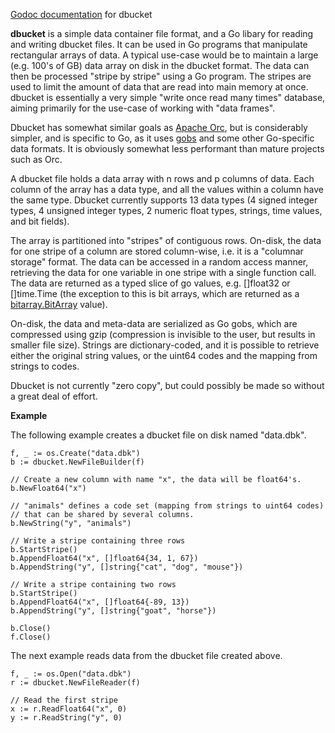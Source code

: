 [Godoc documentation](https://godoc.org/github.com/kshedden/dbucket) for dbucket

__dbucket__ is a simple data container file format, and a Go libary
for reading and writing dbucket files.  It can be used in Go programs
that manipulate rectangular arrays of data.  A typical use-case would
be to maintain a large (e.g. 100's of GB) data array on disk in the dbucket
format.  The data can then be processed "stripe by stripe" using a Go
program.  The stripes are used to limit the amount of data that are read
into main memory at once.  dbucket is essentially a very simple "write once
read many times" database, aiming primarily for the use-case of working with
"data frames".

Dbucket has somewhat similar goals as [Apache
Orc](https://orc.apache.org/), but is considerably simpler, and is
specific to Go, as it uses
[gobs](https://blog.golang.org/gobs-of-data) and some other
Go-specific data formats.  It is obviously somewhat less performant
than mature projects such as Orc.

A dbucket file holds a data array with n rows and p columns of data.
Each column of the array has a data type, and all the values within a
column have the same type.  Dbucket currently supports 13 data types
(4 signed integer types, 4 unsigned integer types, 2 numeric float
types, strings, time values, and bit fields).

The array is partitioned into "stripes" of contiguous rows.  On-disk,
the data for one stripe of a column are stored column-wise, i.e. it is
a "columnar storage" format.  The data can be accessed in a random
access manner, retrieving the data for one variable in one stripe with
a single function call.  The data are returned as a typed slice of
go values, e.g. []float32 or []time.Time (the exception to this is
bit arrays, which are returned as a [bitarray.BitArray](https://godoc.org/github.com/Workiva/go-datastructures/bitarray)
value).

On-disk, the data and meta-data are serialized as Go gobs,
which are compressed using gzip (compression is invisible to the user, but
results in smaller file size).  Strings are dictionary-coded, and it
is possible to retrieve either the original string values, or the
uint64 codes and the mapping from strings to codes.

Dbucket is not currently "zero copy", but could possibly be made so without
a great deal of effort.

__Example__

The following example creates a dbucket file on disk named "data.dbk".

```
f, _ := os.Create("data.dbk")
b := dbucket.NewFileBuilder(f)

// Create a new column with name "x", the data will be float64's.
b.NewFloat64("x")

// "animals" defines a code set (mapping from strings to uint64 codes)
// that can be shared by several columns.
b.NewString("y", "animals")

// Write a stripe containing three rows
b.StartStripe()
b.AppendFloat64("x", []float64{34, 1, 67})
b.AppendString("y", []string{"cat", "dog", "mouse"})

// Write a stripe containing two rows
b.StartStripe()
b.AppendFloat64("x", []float64{-89, 13})
b.AppendString("y", []string{"goat", "horse"})

b.Close()
f.Close()
```

The next example reads data from the dbucket file created above.

```
f, _ := os.Open("data.dbk")
r := dbucket.NewFileReader(f)

// Read the first stripe
x := r.ReadFloat64("x", 0)
y := r.ReadString("y", 0)
```
